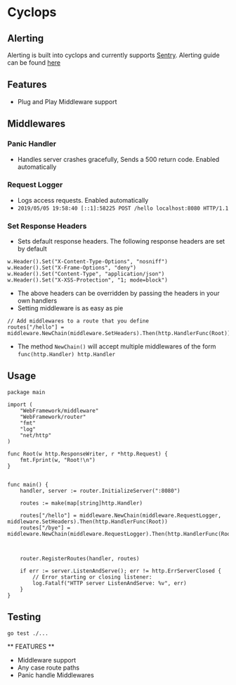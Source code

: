 # Cyclops

## Alerting
Alerting is built into cyclops and currently supports [Sentry](https://sentry.io).
Alerting guide can be found [here](alerts/README.md)

## Features
- Plug and Play Middleware support

## Middlewares

### Panic Handler
- Handles server crashes gracefully, Sends a 500 return code. Enabled automatically

### Request Logger
- Logs access requests. Enabled automatically
- `2019/05/05 19:58:40 [::1]:58225 POST /hello localhost:8080 HTTP/1.1`

### Set Response Headers
- Sets default response headers. The following response headers are set  by default
```
w.Header().Set("X-Content-Type-Options", "nosniff")
w.Header().Set("X-Frame-Options", "deny")
w.Header().Set("Content-Type", "application/json")
w.Header().Set("X-XSS-Protection", "1; mode=block")
```
- The above headers can be overridden by passing the headers in your own handlers
- Setting middleware is as easy as pie
```
// Add middlewares to a route that you define
routes["/hello"] = middleware.NewChain(middleware.SetHeaders).Then(http.HandlerFunc(Root))
```
- The method `NewChain()` will accept multiple middlewares  of the form `func(http.Handler) http.Handler`

## Usage
```
package main

import (
	"WebFramework/middleware"
	"WebFramework/router"
	"fmt"
	"log"
	"net/http"
)

func Root(w http.ResponseWriter, r *http.Request) {
	fmt.Fprint(w, "Root!\n")
}


func main() {
	handler, server := router.InitializeServer(":8080")

	routes := make(map[string]http.Handler)

	routes["/hello"] = middleware.NewChain(middleware.RequestLogger, middleware.SetHeaders).Then(http.HandlerFunc(Root))
	routes["/bye"] = middleware.NewChain(middleware.RequestLogger).Then(http.HandlerFunc(Root))



	router.RegisterRoutes(handler, routes)

	if err := server.ListenAndServe(); err != http.ErrServerClosed {
		// Error starting or closing listener:
		log.Fatalf("HTTP server ListenAndServe: %v", err)
	}
}

```

## Testing
`go test ./...`

** FEATURES **
- Middleware support
- Any case route paths
- Panic handle Middlewares

